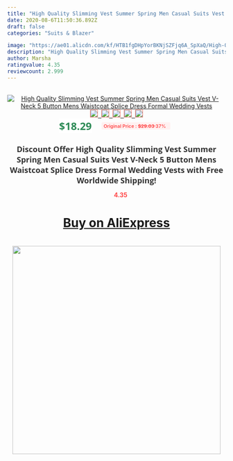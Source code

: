 ```yaml
---
title: "High Quality Slimming Vest Summer Spring Men Casual Suits Vest V-Neck 5 Button Mens Waistcoat Splice Dress Formal Wedding Vests"
date: 2020-08-6T11:50:36.892Z
draft: false
categories: "Suits & Blazer"

image: "https://ae01.alicdn.com/kf/HTB1fgDHpYorBKNjSZFjq6A_SpXaQ/High-Quality-Slimming-Vest-Summer-Spring-Men-Casual-Suits-Vest-V-Neck-5-Button-Mens-Waistcoat.jpg"
description: "High Quality Slimming Vest Summer Spring Men Casual Suits Vest V-Neck 5 Button Mens Waistcoat Splice Dress Formal Wedding Vests"
author: Marsha
ratingvalue: 4.35
reviewcount: 2.999
---
```

<br>
<div style="text-align: center;">
<a href="https://s.click.aliexpress.com/e/_A4hACd" target="_blank" rel="nofollow noopener noreferrer"><img alt="High Quality Slimming Vest Summer Spring Men Casual Suits Vest V-Neck 5 Button Mens Waistcoat Splice Dress Formal Wedding Vests" class="magnifier-image" src="https://ae01.alicdn.com/kf/HTB1fgDHpYorBKNjSZFjq6A_SpXaQ/High-Quality-Slimming-Vest-Summer-Spring-Men-Casual-Suits-Vest-V-Neck-5-Button-Mens-Waistcoat.jpg_640x640.jpg">
<br>
<img style="border:1px solid salmon" src="https://ae01.alicdn.com/kf/HTB1fgDHpYorBKNjSZFjq6A_SpXaQ/High-Quality-Slimming-Vest-Summer-Spring-Men-Casual-Suits-Vest-V-Neck-5-Button-Mens-Waistcoat.jpg_120x120.jpg">&nbsp;&nbsp;<img style="border:1px solid salmon" src="https://ae01.alicdn.com/kf/HTB1XYD.c6bguuRkHFrdq6z.LFXaQ/High-Quality-Slimming-Vest-Summer-Spring-Men-Casual-Suits-Vest-V-Neck-5-Button-Mens-Waistcoat.jpg_120x120.jpg">&nbsp;&nbsp;<img style="border:1px solid salmon" src="https://ae01.alicdn.com/kf/HTB1X5n3pYZnBKNjSZFGq6zt3FXal/High-Quality-Slimming-Vest-Summer-Spring-Men-Casual-Suits-Vest-V-Neck-5-Button-Mens-Waistcoat.jpg_120x120.jpg">&nbsp;&nbsp;<img style="border:1px solid salmon" src="https://ae01.alicdn.com/kf/HTB1TR_8KhWYBuNjy1zkq6xGGpXae/High-Quality-Slimming-Vest-Summer-Spring-Men-Casual-Suits-Vest-V-Neck-5-Button-Mens-Waistcoat.jpg_120x120.jpg">&nbsp;&nbsp;<img style="border:1px solid salmon" src="https://ae01.alicdn.com/kf/HTB10ZktpYArBKNjSZFLq6A_dVXaY/High-Quality-Slimming-Vest-Summer-Spring-Men-Casual-Suits-Vest-V-Neck-5-Button-Mens-Waistcoat.jpg_120x120.jpg"></a></div><br0>
<div style="text-align: center;"><span style="background-color: white; border: 0px; box-sizing: border-box; color: seagreen; display: inline-block; font-family: &quot;open sans&quot; , &quot;arial&quot; , &quot;helvetica&quot; , sans-serif , &quot;heiti&quot;; font-size: 24px; font-stretch: inherit; font-weight: 700; line-height: inherit; margin: 0px 10px 0px 0px; padding: 0px; vertical-align: middle;">$18.29 </span>
<span style="background: rgb(255 , 241 , 241); border-radius: 3px; border: 0px; box-sizing: border-box; color: #ff4747; display: inline-block; font-family: inherit; font-size: 12px; font-stretch: inherit; font-style: inherit; font-variant: inherit; font-weight: 600; line-height: inherit; margin: 0px; padding: 2px 5px; transform: scale(0.9); vertical-align: middle;">Original Price : <b style="text-decoration: line-through;">$29.03 </b> 37%&nbsp;&nbsp;</span></div>
<h1 style="color: #333333; display: inline-block; font-family: &quot;open sans&quot; , &quot;arial&quot; , &quot;helvetica&quot; , sans-serif , &quot;heiti&quot;; font-size: 18px; font-stretch: inherit; font-weight: 700; text-align: center;">Discount Offer High Quality Slimming Vest Summer Spring Men Casual Suits Vest V-Neck 5 Button Mens Waistcoat Splice Dress Formal Wedding Vests with Free Worldwide Shipping!</h1>
<div style="color: #ff4747; text-align: center;">
<img src="https://4.bp.blogspot.com/-M0ZcTcb-5uY/XleCXlxnR4I/AAAAAAAAAEc/OrjgMkXV1oMQFaCRZj5HQwOCBcu3w1FegCPcBGAYYCw/s1600/star.png" style="height: 15px;">&nbsp;<b>4.35</b></div>
<div class="button_cont" align="center"><a class="buynow_a" href="https://s.click.aliexpress.com/e/_A4hACd" target="_blank" rel="nofollow noopener noreferrer"><H1>Buy on AliExpress</H1></a></div><br>
<div class="separator" style="clear: both; text-align: center;">
<img src="https://lh3.googleusercontent.com/-pTy5HemUv9M/XlePHvY0dAI/AAAAAAAAAE4/0nX5iRUoIWY8eMW9Dpxeirr157OZliDIgCLcBGAsYHQ/s1600/badge.gif" width="480">
</div>
